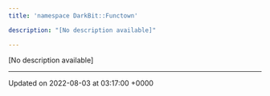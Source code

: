 ```yaml
---
title: 'namespace DarkBit::Functown'

description: "[No description available]"

---
```







[No description available]






-------------------------------

Updated on 2022-08-03 at 03:17:00 +0000